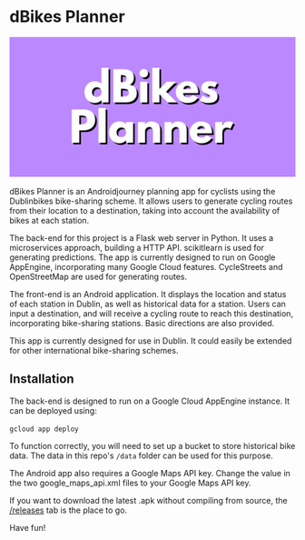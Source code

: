 # dBikes Planner

![dBikes Planner Banner](banner.png)


dBikes Planner is an Androidjourney planning app for cyclists using the Dublinbikes bike-sharing scheme. It allows users to generate cycling routes from their location to a destination, taking into account the availability of bikes at each station.

The back-end for this project is a Flask web server in Python. It uses a microservices approach, building a HTTP API. scikitlearn is used for generating predictions. The app is currently designed to run on Google AppEngine, incorporating many Google Cloud features. CycleStreets and OpenStreetMap are used for generating routes.

The front-end is an Android application. It displays the location and status of each station in Dublin, as well as historical data for a station. Users can input a destination, and will receive a cycling route to reach this destination, incorporating bike-sharing stations. Basic directions are also provided.

This app is currently designed for use in Dublin. It could easily be extended for other international bike-sharing schemes. 

## Installation

The back-end is designed to run on a Google Cloud AppEngine instance. It can be deployed using:

```gcloud app deploy```

To function correctly, you will need to set up a bucket to store historical bike data. The data in this repo's ```/data``` folder can be used for this purpose.

The Android app also requires a Google Maps API key. Change the value in the two google_maps_api.xml files to your Google Maps API key.

If you want to download the latest .apk without compiling from source, the [/releases](https://github.com/oisinq/fyp/releases) tab is the place to go.

Have fun!
